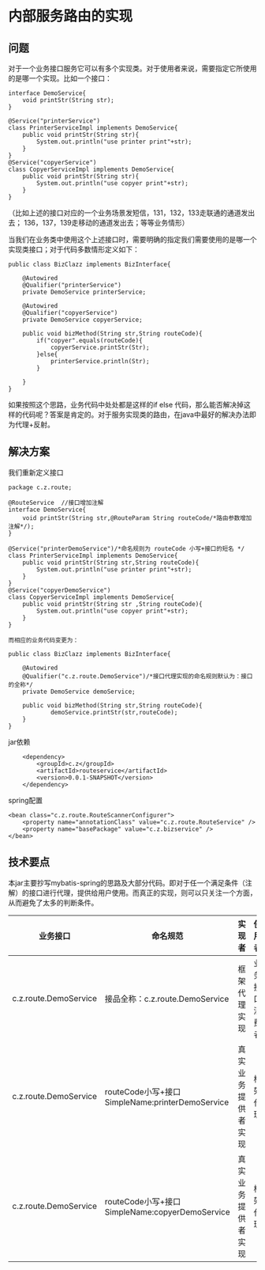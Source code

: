 # 内部服务路由的实现


##  问题
对于一个业务接口服务它可以有多个实现类。对于使用者来说，需要指定它所使用的是哪一个实现。比如一个接口：
	
	interface DemoService{
		void printStr(String str);
	}
	
	@Service("printerService")
	class PrinterServiceImpl implements DemoService{
		public void printStr(String str){
			System.out.println("use printer print"+str);
		}
	}
	@Service("copyerService")
	class CopyerServiceImpl implements DemoService{
		public void printStr(String str){
			System.out.println("use copyer print"+str);
		}
	}
	
（比如上述的接口对应的一个业务场景发短信，131，132，133走联通的通道发出去； 136，137，139走移动的通道发出去；等等业务情形）

当我们在业务类中使用这个上述接口时，需要明确的指定我们需要使用的是哪一个实现类接口；对于代码多数情形定义如下：

	public class BizClazz implements BizInterface{
	
		@Autowired
		@Qualifier("printerService")
		private DemoService printerService;
		
		@Autowired
		@Qualifier("copyerService")
		private DemoService copyerService;
		
		public void bizMethod(String str,String routeCode){
			if("copyer".equals(routeCode){
				copyerService.printStr(Str);
			}else{
				printerService.println(Str);
			}
		
		}
	}
	

如果按照这个思路，业务代码中处处都是这样的if else 代码，那么能否解决掉这样的代码呢？答案是肯定的。对于服务实现类的路由，在java中最好的解决办法即为代理+反射。

## 解决方案
我们重新定义接口

	package c.z.route;
	
	@RouteService  //接口增加注解
	interface DemoService{
		void printStr(String str,@RouteParam String routeCode/*路由参数增加注解*/);
	}
	
	@Service("printerDemoService")/*命名规则为 routeCode 小写+接口的短名 */
	class PrinterServiceImpl implements DemoService{
		public void printStr(String str,String routeCode){
			System.out.println("use printer print"+str);
		}
	}
	@Service("copyerDemoService")
	class CopyerServiceImpl implements DemoService{
		public void printStr(String str ,String routeCode){
			System.out.println("use copyer print"+str);
		}
	}
	
	而相应的业务代码变更为：
	
	public class BizClazz implements BizInterface{
	
		@Autowired
		@Qualifier("c.z.route.DemoService")/*接口代理实现的命名规则默认为：接口的全称*/  
		private DemoService demoService;
		
		public void bizMethod(String str,String routeCode){
				demoService.printStr(str,routeCode);		
		}
	}

jar依赖
	
		<dependency>
			<groupId>c.z</groupId>
			<artifactId>routeservice</artifactId>
			<version>0.0.1-SNAPSHOT</version>
		</dependency>

	
spring配置

	<bean class="c.z.route.RouteScannerConfigurer">
		<property name="annotationClass" value="c.z.route.RouteService" />
		<property name="basePackage" value="c.z.bizservice" />
	</bean>

## 技术要点

本jar主要抄写mybatis-spring的思路及大部分代码。即对于任一个满足条件（注解）的接口进行代理，提供给用户使用。而真正的实现，则可以只关注一个方面，从而避免了太多的判断条件。


|业务接口|命名规范|实现者|使用者
|-------|-------|-----|-----|
|c.z.route.DemoService|接品全称：c.z.route.DemoService|框架代理实现|业务接口消费者|
|c.z.route.DemoService|routeCode小写+接口SimpleName:printerDemoService|真实业务提供者实现|框架代理|
|c.z.route.DemoService|routeCode小写+接口SimpleName:copyerDemoService|真实业务提供者实现|框架代理|